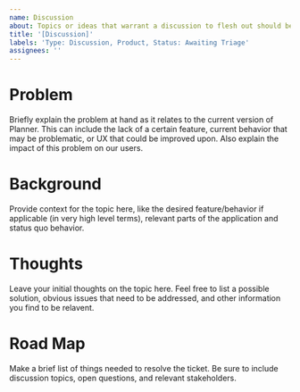 ```yaml
---
name: Discussion
about: Topics or ideas that warrant a discussion to flesh out should be started here
title: '[Discussion]'
labels: 'Type: Discussion, Product, Status: Awaiting Triage'
assignees: ''
---
```


# Problem

Briefly explain the problem at hand as it relates to the current version of Planner. This can 
include the lack of a certain feature, current behavior that may be problematic, or UX that
could be improved upon. Also explain the impact of this problem on our users.

# Background

Provide context for the topic here, like the desired feature/behavior if applicable
(in very high level terms), relevant parts of the application and status quo behavior.

# Thoughts

Leave your initial thoughts on the topic here. Feel free to list a possible solution, 
obvious issues that need to be addressed, and other information you find to be relavent.

# Road Map

Make a brief list of things needed to resolve the ticket. Be sure to include discussion topics, 
open questions, and relevant stakeholders.
